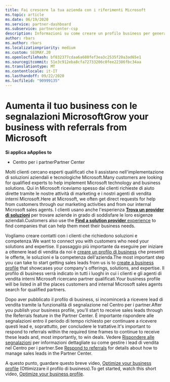 ```yaml
---
title: Fai crescere la tua azienda con i riferimenti Microsoft
ms.topic: article
ms.date: 06/19/2020
ms.service: partner-dashboard
ms.subservice: partnercenter-csp
description: Informazioni su come creare un profilo business per generare lead di vendita attraverso la funzionalità dei riferimenti del centro per i partner e quindi per rispondere a questi riferimenti.
author: rbars
ms.author: rbars
ms.localizationpriority: medium
ms.custom: SEOMAY.20
ms.openlocfilehash: bf832377cdaa6a680fef3ea3c2535f20a3ad65e1
ms.sourcegitcommit: 51e3c912eba8cfa72733206c0fee22386fbc34aa
ms.translationtype: MT
ms.contentlocale: it-IT
ms.lasthandoff: 09/22/2020
ms.locfileid: "90999135"
---
```

# <a name="grow-your-business-with-referrals-from-microsoft"></a><span data-ttu-id="a4cba-103">Aumenta il tuo business con le segnalazioni Microsoft</span><span class="sxs-lookup"><span data-stu-id="a4cba-103">Grow your business with referrals from Microsoft</span></span>

<span data-ttu-id="a4cba-104">**Si applica a**</span><span class="sxs-lookup"><span data-stu-id="a4cba-104">**Applies to**</span></span>

- <span data-ttu-id="a4cba-105">Centro per i partner</span><span class="sxs-lookup"><span data-stu-id="a4cba-105">Partner Center</span></span>

<span data-ttu-id="a4cba-106">Molti clienti cercano esperti qualificati che li assistano nell'implementazione di soluzioni aziendali e tecnologiche Microsoft.</span><span class="sxs-lookup"><span data-stu-id="a4cba-106">Many customers are looking for qualified experts to help implement Microsoft technology and business solutions.</span></span> <span data-ttu-id="a4cba-107">Qui in Microsoft riceviamo spesso dai clienti richieste di aiuto dirette tramite le nostre attività di marketing e i nostri agenti di vendita interni Microsoft.</span><span class="sxs-lookup"><span data-stu-id="a4cba-107">Here at Microsoft, we often get direct requests for help from customers through our marketing activities and from our internal Microsoft sales agents.</span></span> <span data-ttu-id="a4cba-108">I clienti usano anche l'esperienza [**Trova un provider di soluzioni**](https://www.microsoft.com/solution-providers/search) per trovare aziende in grado di soddisfare le loro esigenze aziendali.</span><span class="sxs-lookup"><span data-stu-id="a4cba-108">Customers also use the [**Find a solution provider** experience](https://www.microsoft.com/solution-providers/search) to find companies that can help them meet their business needs.</span></span> 

<span data-ttu-id="a4cba-109">Vogliamo creare contatti con i clienti che richiedono soluzioni e competenza.</span><span class="sxs-lookup"><span data-stu-id="a4cba-109">We want to connect you with customers who need your solutions and expertise.</span></span> <span data-ttu-id="a4cba-110">Il passaggio più importante da eseguire per iniziare a ottenere lead di vendita da noi è [creare un profilo di business](create-a-marketing-profile.md) che presenti le offerte, le soluzioni e la competenza dell'azienda.</span><span class="sxs-lookup"><span data-stu-id="a4cba-110">The most important step you can take to start getting sales leads from us is to [create a business profile](create-a-marketing-profile.md) that showcases your company's offerings, solutions, and expertise.</span></span> <span data-ttu-id="a4cba-111">Il profilo di business verrà indicato in tutti i luoghi in cui i clienti e gli agenti di vendita interni Microsoft ricercano partner qualificati.</span><span class="sxs-lookup"><span data-stu-id="a4cba-111">Your business profile will be listed in all the places customers and internal Microsoft sales agents search for qualified partners.</span></span> 

 <span data-ttu-id="a4cba-112">Dopo aver pubblicato il profilo di business, si incomincerà a ricevere lead di vendita tramite la funzionalità di segnalazione nel Centro per i partner.</span><span class="sxs-lookup"><span data-stu-id="a4cba-112">After you publish your business profile, you'll start to receive sales leads through the Referrals feature in the Partner Center.</span></span> <span data-ttu-id="a4cba-113">È importante rispondere alle segnalazioni entro il periodo di tempo richiesto per continuare a ricevere questi lead e, soprattutto, per concludere le trattative.</span><span class="sxs-lookup"><span data-stu-id="a4cba-113">It's important to respond to referrals within the required time frames to continue to receive these leads and, most importantly, to win deals.</span></span> <span data-ttu-id="a4cba-114">Vedere [Rispondere alle segnalazioni](manage-leads.md) per informazioni dettagliate su come gestire i lead di vendita nel Centro per i partner.</span><span class="sxs-lookup"><span data-stu-id="a4cba-114">See [Respond to referrals](manage-leads.md) for details about how to manage sales leads in the Partner Center.</span></span>  


<span data-ttu-id="a4cba-115">A questo punto, guardare questo breve video, [Optimize your business profile](https://player.vimeo.com/video/252788046) (Ottimizzare il profilo di business).</span><span class="sxs-lookup"><span data-stu-id="a4cba-115">To get started, watch this short video, [Optimize your business profile](https://player.vimeo.com/video/252788046).</span></span>
